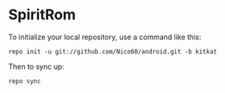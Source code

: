 SpiritRom
===========

To initialize your local repository, use a command like this:

    repo init -u git://github.com/Nico60/android.git -b kitkat

Then to sync up:

    repo sync

